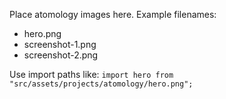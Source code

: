 Place atomology images here. Example filenames:

- hero.png
- screenshot-1.png
- screenshot-2.png

Use import paths like: `import hero from "src/assets/projects/atomology/hero.png";`
